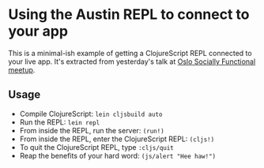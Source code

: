 # Using the Austin REPL to connect to your app

This is a minimal-ish example of getting a ClojureScript REPL connected to your
live app. It's extracted from yesterday's talk at
[Oslo Socially Functional meetup](http://www.meetup.com/Oslo-Socially-Functional/events/176207202).

## Usage

* Compile ClojureScript: `lein cljsbuild auto`
* Run the REPL: `lein repl`
* From inside the REPL, run the server: `(run!)`
* From inside the REPL, enter the ClojureScript REPL: `(cljs!)`
* To quit the ClojureScript REPL, type `:cljs/quit`
* Reap the benefits of your hard word: `(js/alert "Hee haw!")`
